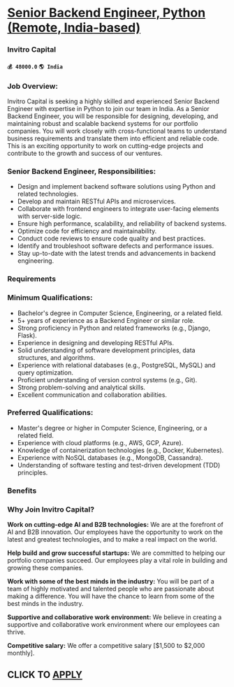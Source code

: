 # [Senior Backend Engineer, Python (Remote, India-based)](https://www.remotewlb.com/apply/senior-backend-engineer-python-remote-india-based-59959)  
### Invitro Capital  
#### `💰 48000.0` `🌎 India`  

### Job Overview:

Invitro Capital is seeking a highly skilled and experienced Senior Backend Engineer with expertise in Python to join our team in India. As a Senior Backend Engineer, you will be responsible for designing, developing, and maintaining robust and scalable backend systems for our portfolio companies. You will work closely with cross-functional teams to understand business requirements and translate them into efficient and reliable code. This is an exciting opportunity to work on cutting-edge projects and contribute to the growth and success of our ventures.

### Senior Backend Engineer, Responsibilities:

  * Design and implement backend software solutions using Python and related technologies.
  * Develop and maintain RESTful APIs and microservices.
  * Collaborate with frontend engineers to integrate user-facing elements with server-side logic.
  * Ensure high performance, scalability, and reliability of backend systems.
  * Optimize code for efficiency and maintainability.
  * Conduct code reviews to ensure code quality and best practices.
  * Identify and troubleshoot software defects and performance issues.
  * Stay up-to-date with the latest trends and advancements in backend engineering.

### Requirements

### Minimum Qualifications:

  * Bachelor's degree in Computer Science, Engineering, or a related field.
  * 5+ years of experience as a Backend Engineer or similar role.
  * Strong proficiency in Python and related frameworks (e.g., Django, Flask).
  * Experience in designing and developing RESTful APIs.
  * Solid understanding of software development principles, data structures, and algorithms.
  * Experience with relational databases (e.g., PostgreSQL, MySQL) and query optimization.
  * Proficient understanding of version control systems (e.g., Git).
  * Strong problem-solving and analytical skills.
  * Excellent communication and collaboration abilities.

### Preferred Qualifications:

  * Master's degree or higher in Computer Science, Engineering, or a related field.
  * Experience with cloud platforms (e.g., AWS, GCP, Azure).
  * Knowledge of containerization technologies (e.g., Docker, Kubernetes).
  * Experience with NoSQL databases (e.g., MongoDB, Cassandra).
  * Understanding of software testing and test-driven development (TDD) principles.

### Benefits

### Why Join Invitro Capital?

 **Work on cutting-edge AI and B2B technologies:** We are at the forefront of AI and B2B innovation. Our employees have the opportunity to work on the latest and greatest technologies, and to make a real impact on the world.

 **Help build and grow successful startups:** We are committed to helping our portfolio companies succeed. Our employees play a vital role in building and growing these companies.

 **Work with some of the best minds in the industry:** You will be part of a team of highly motivated and talented people who are passionate about making a difference. You will have the chance to learn from some of the best minds in the industry.

 **Supportive and collaborative work environment:** We believe in creating a supportive and collaborative work environment where our employees can thrive.

 **Competitive salary:** We offer a competitive salary [$1,500 to $2,000 monthly].

  
## CLICK TO [APPLY](https://www.remotewlb.com/apply/senior-backend-engineer-python-remote-india-based-59959)

